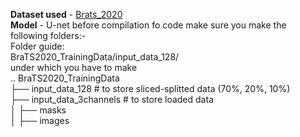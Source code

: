 **Dataset used** - [Brats_2020](https://www.kaggle.com/datasets/awsaf49/brats20-dataset-training-validation) <br/>
**Model** - U-net
before compilation fo code make sure you make the following folders:-<br/>
Folder guide:<br/>
BraTS2020_TrainingData/input_data_128/<br/>
under which you have to make <br/>
..
BraTS2020_TrainingData<br/>
├── input_data_128            # to store sliced-splitted data (70%, 20%, 10%)<br/>
├── input_data_3channels      # to store loaded data<br/>
│   ├── masks      <br/>
│   ├── images     <br/>    
